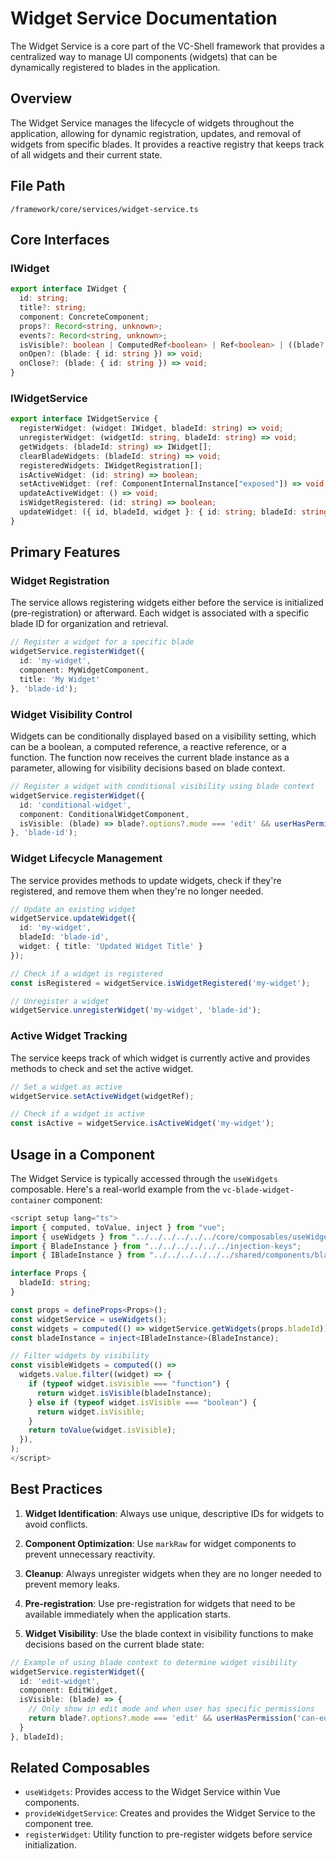 # Widget Service Documentation

The Widget Service is a core part of the VC-Shell framework that provides a centralized way to manage UI components (widgets) that can be dynamically registered to blades in the application.

## Overview

The Widget Service manages the lifecycle of widgets throughout the application, allowing for dynamic registration, updates, and removal of widgets from specific blades. It provides a reactive registry that keeps track of all widgets and their current state.

## File Path
`/framework/core/services/widget-service.ts`

## Core Interfaces

### IWidget

```typescript
export interface IWidget {
  id: string;
  title?: string;
  component: ConcreteComponent;
  props?: Record<string, unknown>;
  events?: Record<string, unknown>;
  isVisible?: boolean | ComputedRef<boolean> | Ref<boolean> | ((blade?: IBladeInstance) => boolean);
  onOpen?: (blade: { id: string }) => void;
  onClose?: (blade: { id: string }) => void;
}
```

### IWidgetService

```typescript
export interface IWidgetService {
  registerWidget: (widget: IWidget, bladeId: string) => void;
  unregisterWidget: (widgetId: string, bladeId: string) => void;
  getWidgets: (bladeId: string) => IWidget[];
  clearBladeWidgets: (bladeId: string) => void;
  registeredWidgets: IWidgetRegistration[];
  isActiveWidget: (id: string) => boolean;
  setActiveWidget: (ref: ComponentInternalInstance["exposed"]) => void;
  updateActiveWidget: () => void;
  isWidgetRegistered: (id: string) => boolean;
  updateWidget: ({ id, bladeId, widget }: { id: string; bladeId: string; widget: Partial<IWidget> }) => void;
}
```

## Primary Features

### Widget Registration

The service allows registering widgets either before the service is initialized (pre-registration) or afterward. Each widget is associated with a specific blade ID for organization and retrieval.

```typescript
// Register a widget for a specific blade
widgetService.registerWidget({
  id: 'my-widget',
  component: MyWidgetComponent,
  title: 'My Widget'
}, 'blade-id');
```

### Widget Visibility Control

Widgets can be conditionally displayed based on a visibility setting, which can be a boolean, a computed reference, a reactive reference, or a function. The function now receives the current blade instance as a parameter, allowing for visibility decisions based on blade context.

```typescript
// Register a widget with conditional visibility using blade context
widgetService.registerWidget({
  id: 'conditional-widget',
  component: ConditionalWidgetComponent,
  isVisible: (blade) => blade?.options?.mode === 'edit' && userHasPermission('view-widget')
}, 'blade-id');
```

### Widget Lifecycle Management

The service provides methods to update widgets, check if they're registered, and remove them when they're no longer needed.

```typescript
// Update an existing widget
widgetService.updateWidget({
  id: 'my-widget',
  bladeId: 'blade-id',
  widget: { title: 'Updated Widget Title' }
});

// Check if a widget is registered
const isRegistered = widgetService.isWidgetRegistered('my-widget');

// Unregister a widget
widgetService.unregisterWidget('my-widget', 'blade-id');
```

### Active Widget Tracking

The service keeps track of which widget is currently active and provides methods to check and set the active widget.

```typescript
// Set a widget as active
widgetService.setActiveWidget(widgetRef);

// Check if a widget is active
const isActive = widgetService.isActiveWidget('my-widget');
```

## Usage in a Component

The Widget Service is typically accessed through the `useWidgets` composable. Here's a real-world example from the `vc-blade-widget-container` component:

```typescript
<script setup lang="ts">
import { computed, toValue, inject } from "vue";
import { useWidgets } from "../../../../../../core/composables/useWidgets";
import { BladeInstance } from "../../../../../../injection-keys";
import { IBladeInstance } from "../../../../../../shared/components/blade-navigation/types";

interface Props {
  bladeId: string;
}

const props = defineProps<Props>();
const widgetService = useWidgets();
const widgets = computed(() => widgetService.getWidgets(props.bladeId));
const bladeInstance = inject<IBladeInstance>(BladeInstance);

// Filter widgets by visibility
const visibleWidgets = computed(() =>
  widgets.value.filter((widget) => {
    if (typeof widget.isVisible === "function") {
      return widget.isVisible(bladeInstance);
    } else if (typeof widget.isVisible === "boolean") {
      return widget.isVisible;
    }
    return toValue(widget.isVisible);
  }),
);
</script>
```

## Best Practices

1. **Widget Identification**: Always use unique, descriptive IDs for widgets to avoid conflicts.
   
2. **Component Optimization**: Use `markRaw` for widget components to prevent unnecessary reactivity.
   
3. **Cleanup**: Always unregister widgets when they are no longer needed to prevent memory leaks.
   
4. **Pre-registration**: Use pre-registration for widgets that need to be available immediately when the application starts.
   
5. **Widget Visibility**: Use the blade context in visibility functions to make decisions based on the current blade state:

```typescript
// Example of using blade context to determine widget visibility
widgetService.registerWidget({
  id: 'edit-widget',
  component: EditWidget,
  isVisible: (blade) => {
    // Only show in edit mode and when user has specific permissions
    return blade?.options?.mode === 'edit' && userHasPermission('can-edit-content');
  }
}, bladeId);
```

## Related Composables

- `useWidgets`: Provides access to the Widget Service within Vue components.
- `provideWidgetService`: Creates and provides the Widget Service to the component tree.
- `registerWidget`: Utility function to pre-register widgets before service initialization. 
